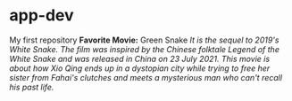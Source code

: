# app-dev
My first repository
**Favorite Movie:** Green Snake
*It is the sequel to 2019's White Snake. The film was inspired by the Chinese folktale Legend of the White Snake and was released in China on 23 July 2021. 
This movie is about how Xio Qing ends up in a dystopian city while trying to free her sister from Fahai's clutches and meets a mysterious man who can't recall his past life.*

